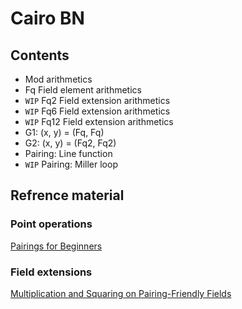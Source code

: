 # Cairo BN

## Contents

* Mod arithmetics
* Fq Field element arithmetics
* `WIP` Fq2 Field extension arithmetics
* `WIP` Fq6 Field extension arithmetics
* `WIP` Fq12 Field extension arithmetics
* G1: (x, y) = (Fq, Fq)
* G2: (x, y) = (Fq2, Fq2)
* Pairing: Line function
* `WIP` Pairing: Miller loop

## Refrence material

### Point operations
[Pairings for Beginners](https://static1.squarespace.com/static/5fdbb09f31d71c1227082339/t/5ff394720493bd28278889c6/1609798774687/PairingsForBeginners.pdf)

### Field extensions
[Multiplication and Squaring on Pairing-Friendly Fields](https://eprint.iacr.org/2006/471.pdf)
